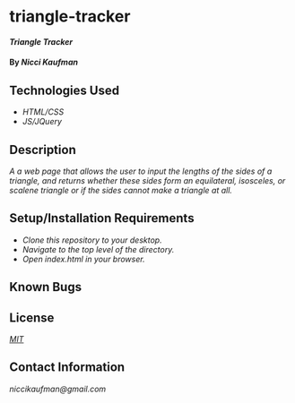 # triangle-tracker

#### _Triangle Tracker_

#### By _**Nicci Kaufman**_

## Technologies Used

* _HTML/CSS_
* _JS/JQuery_

## Description

_A a web page that allows the user to input the lengths of the sides of a triangle, and returns whether these sides form an equilateral, isosceles, or scalene triangle or if the sides cannot make a triangle at all._

## Setup/Installation Requirements

* _Clone this repository to your desktop._
* _Navigate to the top level of the directory._
* _Open index.html in your browser._


## Known Bugs

## License

_[MIT](https://en.wikipedia.org/wiki/MIT_License)_

## Contact Information

_niccikaufman@gmail.com_